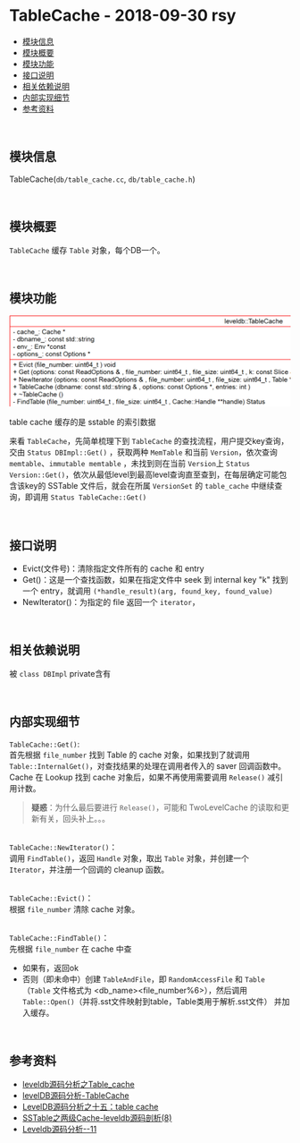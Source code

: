 # TableCache - 2018-09-30 rsy


- [模块信息](#module_info)
- [模块概要](#module_in_brief)
- [模块功能](#module_function)
- [接口说明](#interface_specification)
- [相关依赖说明](#dependency_specification)
- [内部实现细节](#inner_detail)
- [参考资料](#reference)


&nbsp;   
<a id="module_info"></a>
## 模块信息

TableCache(`db/table_cache.cc`, `db/table_cache.h`)   


&nbsp;   
<a id="module_in_brief"></a>
## 模块概要

`TableCache` 缓存 `Table` 对象，每个DB一个。


&nbsp;   
<a id="module_function"></a> 
## 模块功能

![](assets/TableCache_UML_09_26.png)

table cache 缓存的是 sstable 的索引数据

来看 `TableCache`，先简单梳理下到 `TableCache` 的查找流程，用户提交key查询，交由 `Status DBImpl::Get()` ，获取两种 `MemTable` 和当前 `Version`，依次查询 `memtable`、`immutable memtable` ，未找到则在当前 `Version`上 `Status Version::Get()`，依次从最低level到最高level查询直至查到，在每层确定可能包含该key的 SSTable 文件后，就会在所属 `VersionSet` 的 `table_cache` 中继续查询，即调用 `Status TableCache::Get()`


&nbsp;   
<a id="interface_specification"></a>
## 接口说明

- Evict(文件号)：清除指定文件所有的 cache 和 entry
- Get()：这是一个查找函数，如果在指定文件中 seek 到 internal key "k" 找到一个 entry，就调用 `(*handle_result)(arg, found_key, found_value)`
- NewIterator()：为指定的 file 返回一个 `iterator`，


&nbsp;   
<a id="dependency_specification"></a>
## 相关依赖说明

被 `class DBImpl` private含有




&nbsp;   
<a id="inner_detail"></a>
## 内部实现细节

`TableCache::Get()`:   
首先根据 `file_number` 找到 Table 的 cache 对象，如果找到了就调用 `Table::InternalGet()`，对查找结果的处理在调用者传入的 saver 回调函数中。Cache 在 Lookup 找到 cache 对象后，如果不再使用需要调用 `Release()` 减引用计数。
>**疑惑**：为什么最后要进行 `Release()`，可能和 TwoLevelCache 的读取和更新有关，回头补上。。。


&nbsp;   
`TableCache::NewIterator()`：   
调用 `FindTable()`，返回 `Handle` 对象，取出 `Table` 对象，并创建一个 `Iterator`，并注册一个回调的 cleanup 函数。


&nbsp;    
`TableCache::Evict()`：   
根据 `file_number` 清除 cache 对象。


&nbsp;   
`TableCache::FindTable()`：   
先根据 `file_number` 在 cache 中查

- 如果有，返回ok
- 否则（即未命中）创建 `TableAndFile`，即 `RandomAccessFile` 和 `Table`（`Table` 文件格式为 <db_name><file_number%6>），然后调用 `Table::Open()`（并将.sst文件映射到table，Table类用于解析.sst文件） 并加入缓存。



&nbsp;   
<a id="reference"></a>
## 参考资料

- [leveldb源码分析之Table_cache](http://luodw.cc/2015/10/25/leveldb-13/)
- [levelDB源码分析-TableCache](https://blog.csdn.net/tankles/article/details/7663929)
- [LevelDB源码分析之十五：table cache](https://blog.csdn.net/caoshangpa/article/details/79062784)
- [SSTable之两级Cache-leveldb源码剖析(8)](http://www.pandademo.com/2016/04/two-stage-cache-of-sstable-leveldb-source-dissect-8/)
- [Leveldb源码分析--11](https://blog.csdn.net/sparkliang/article/details/8740712)